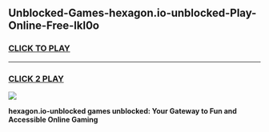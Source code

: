 
## Unblocked-Games-hexagon.io-unblocked-Play-Online-Free-lkl0o
<h3>
<a href="https://premium76.site?title=hexagon.io-unblocked&ref=26A">CLICK TO PLAY</a></h3>
<hr>

<h3>
<a href="https://premium76.site?title=hexagon.io-unblocked&ref=26A">CLICK 2 PLAY</a>
  
</h3>

<a href="https://premium76.site?title=hexagon.io-unblocked&ref=26A"><img src="https://clearcache.store/games.png"></a>


**hexagon.io-unblocked games unblocked: Your Gateway to Fun and Accessible Online Gaming**
